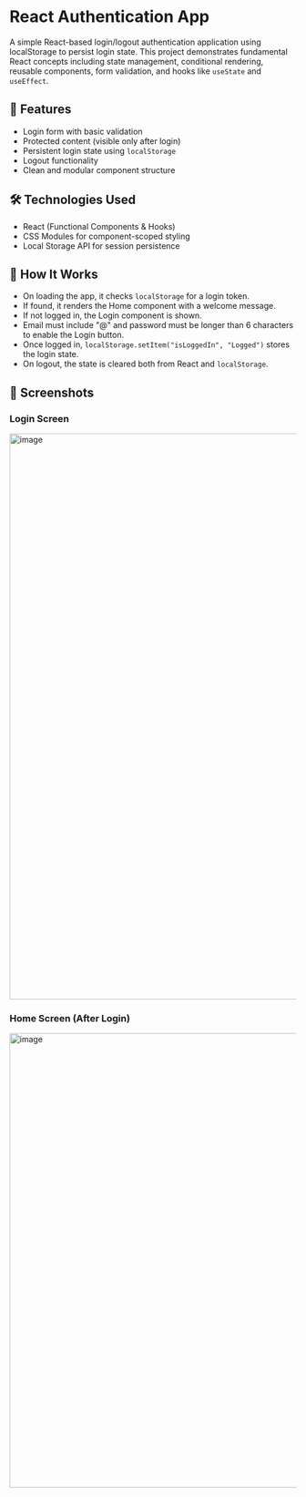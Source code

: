 # React Authentication App

A simple React-based login/logout authentication application using localStorage to persist login state. This project demonstrates fundamental React concepts including state management, conditional rendering, reusable components, form validation, and hooks like `useState` and `useEffect`.

## 🚀 Features

- Login form with basic validation
- Protected content (visible only after login)
- Persistent login state using `localStorage`
- Logout functionality
- Clean and modular component structure

## 🛠️ Technologies Used

- React (Functional Components & Hooks)
- CSS Modules for component-scoped styling
- Local Storage API for session persistence



## 🧠 How It Works

- On loading the app, it checks `localStorage` for a login token.
- If found, it renders the Home component with a welcome message.
- If not logged in, the Login component is shown.
- Email must include "@" and password must be longer than 6 characters to enable the Login button.
- Once logged in, `localStorage.setItem("isLoggedIn", "Logged")` stores the login state.
- On logout, the state is cleared both from React and `localStorage`.

## 📸 Screenshots

### Login Screen
<img width="1903" height="994" alt="image" src="https://github.com/user-attachments/assets/f58e0e5a-f203-4c33-8074-1e5ed929f33e" />

### Home Screen (After Login)
<img width="1848" height="798" alt="image" src="https://github.com/user-attachments/assets/572686cd-d120-475e-9010-3afb34156753" />


